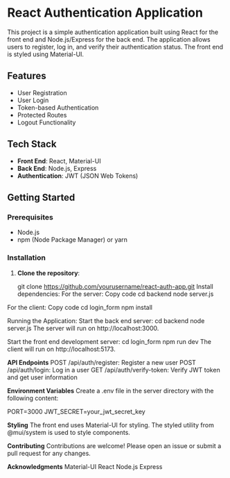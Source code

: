 # React Authentication Application

This project is a simple authentication application built using React for the front end and Node.js/Express for the back end. The application allows users to register, log in, and verify their authentication status. The front end is styled using Material-UI.

## Features

- User Registration
- User Login
- Token-based Authentication
- Protected Routes
- Logout Functionality

## Tech Stack

- **Front End**: React, Material-UI
- **Back End**: Node.js, Express
- **Authentication**: JWT (JSON Web Tokens)

## Getting Started

### Prerequisites

- Node.js
- npm (Node Package Manager) or yarn

### Installation

1. **Clone the repository**:

   git clone https://github.com/yourusername/react-auth-app.git
Install dependencies:
For the server:
Copy code
cd backend
node server.js

For the client:
Copy code
cd login_form
npm install

Running the Application: 
Start the back end server:
cd backend
node server.js
The server will run on http://localhost:3000.

Start the front end development server:
cd login_form
npm run dev
The client will run on http://localhost:5173.

**API Endpoints**
POST /api/auth/register: Register a new user
POST /api/auth/login: Log in a user
GET /api/auth/verify-token: Verify JWT token and get user information

**Environment Variables**
Create a .env file in the server directory with the following content:

PORT=3000
JWT_SECRET=your_jwt_secret_key

**Styling**
The front end uses Material-UI for styling. The styled utility from @mui/system is used to style components.

**Contributing**
Contributions are welcome! Please open an issue or submit a pull request for any changes.

**Acknowledgments**
Material-UI
React
Node.js
Express
